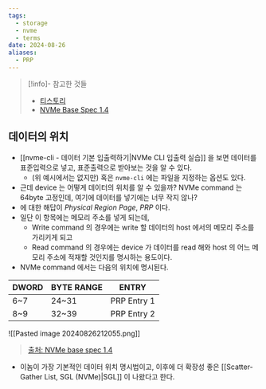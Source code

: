 ```yaml
---
tags:
  - storage
  - nvme
  - terms
date: 2024-08-26
aliases:
  - PRP
---
```

> [!info]- 참고한 것들
> - [티스토리](https://kkikyul.tistory.com/28)
> - [NVMe Base Spec 1.4](https://nvmexpress.org/wp-content/uploads/NVM-Express-1_4-2019.06.10-Ratified.pdf)

## 데이터의 위치

- [[nvme-cli - 데이터 기본 입출력하기|NVMe CLI 입출력 실습]] 을 보면 데이터를 표준입력으로 넣고, 표준출력으로 받아보는 것을 알 수 있다.
	- (위 예시에서는 없지만) 혹은 `nvme-cli` 에는 파일을 지정하는 옵션도 있다.
- 근데 device 는 어떻게 데이터의 위치를 알 수 있을까? NVMe command 는 64byte 고정인데, 여기에 데이터를 넣기에는 너무 작지 않나?
- 에 대한 해답이 *Physical Region Page*, *PRP* 이다.
- 일단 이 항목에는 메모리 주소를 넣게 되는데,
	- Write command 의 경우에는 write 할 데이터의 host 에서의 메모리 주소를 가리키게 되고
	- Read command 의 경우에는 device 가 데이터를 read 해와 host 의 어느 메모리 주소에 적재할 것인지를 명시하는 용도이다.
- NVMe command 에서는 다음의 위치에 명시된다.

| DWORD | BYTE RANGE | ENTRY       |
| ----- | ---------- | ----------- |
| 6~7   | 24~31      | PRP Entry 1 |
| 8~9   | 32~39      | PRP Entry 2 |

![[Pasted image 20240826212055.png]]
> [출처: NVMe base spec 1.4](https://nvmexpress.org/wp-content/uploads/NVM-Express-1_4-2019.06.10-Ratified.pdf)

- 이놈이 가장 기본적인 데이터 위치 명시법이고, 이후에 더 확장성 좋은 [[Scatter-Gather List, SGL (NVMe)|SGL]] 이 나왔다고 한다.